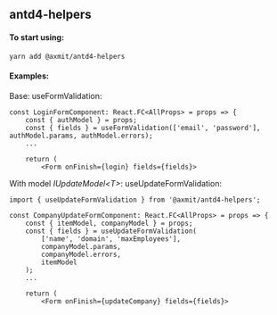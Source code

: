 ## antd4-helpers

#### To start using:
```
yarn add @axmit/antd4-helpers
```

#### Examples:

Base: useFormValidation:
```
const LoginFormComponent: React.FC<AllProps> = props => {
    const { authModel } = props;
    const { fields } = useFormValidation(['email', 'password'], authModel.params, authModel.errors);
    ...

    return (
        <Form onFinish={login} fields={fields}>
```

With model *IUpdateModel\<T>*: useUpdateFormValidation:
```
import { useUpdateFormValidation } from '@axmit/antd4-helpers';

const CompanyUpdateFormComponent: React.FC<AllProps> = props => {
    const { itemModel, companyModel } = props;
    const { fields } = useUpdateFormValidation(
        ['name', 'domain', 'maxEmployees'],
        companyModel.params,
        companyModel.errors,
        itemModel
    );
    ...

    return (
        <Form onFinish={updateCompany} fields={fields}>
```
